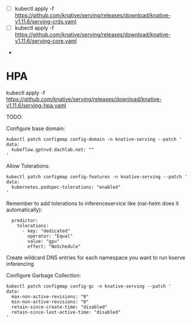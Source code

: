 - [ ] kubectl apply -f https://github.com/knative/serving/releases/download/knative-v1.11.6/serving-crds.yaml
- [ ] kubectl apply -f https://github.com/knative/serving/releases/download/knative-v1.11.6/serving-core.yaml
- 
# HPA
kubectl apply -f https://github.com/knative/serving/releases/download/knative-v1.11.6/serving-hpa.yaml


TODO: 


Configure base domain:

```
kubectl patch configmap config-domain -n knative-serving --patch '
data:
  kubeflow.gptnvd.dachlab.net: ""
'
```

Allow Tolerations:

```
kubectl patch configmap config-features -n knative-serving --patch '
data:
  kubernetes.podspec-tolerations: "enabled"
'
```

Remember to add tolerations to inferenceservice like (nai-helm does it automatically):
```
  predictor:
    tolerations:
      - key: "dedicated"
        operator: "Equal"
        value: "gpu"
        effect: "NoSchedule"
```

Create wildcard DNS entries for each namespace you want to run kserve inferencing

Configure Garbage Collection:

```
kubectl patch configmap config-gc -n knative-serving --patch '
data:
  max-non-active-revisions: "0"
  min-non-active-revisions: "0"
  retain-since-create-time: "disabled"
  retain-since-last-active-time: "disabled"
'
```
